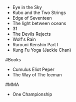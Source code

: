 
* Eye in the Sky
* Kubo and the Two Strings
* Edge of Seventeen
* The light between oceans
* 31
* The Devils Rejects
* Wolf's Rain
* Rurouni Kenshin Part I
* Kung Fu Yoga (Jackie Chan)


#Books
* Cumulus Eliot Peper
* The Way of The Iceman


#MMA
* One Championship
